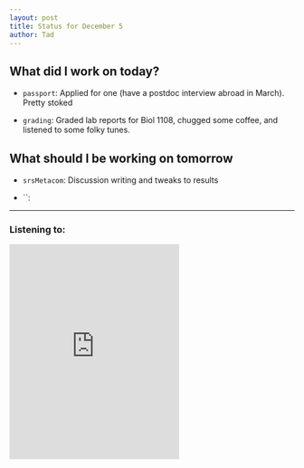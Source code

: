 ```yaml
---
layout: post
title: Status for December 5
author: Tad
---
```



## What did I work on today?

* `passport`: Applied for one (have a postdoc interview abroad in March). Pretty stoked <i class="fa-icon-smile"  style="color:AquaMarine"></i>

* `grading`: Graded lab reports for Biol 1108, chugged some coffee, and listened to some folky tunes.

## What should I be working on tomorrow

* `srsMetacom`: Discussion writing and tweaks to results

* ``:


---

### Listening to:

<iframe src="https://embed.spotify.com/?uri=spotify:track:1E43n0K6qYdWdD2WrVgJKi" width="300" height="380" frameborder="0" allowtransparency="true"></iframe>

<i class="fa fa-code" style="color:pink"> </i>
